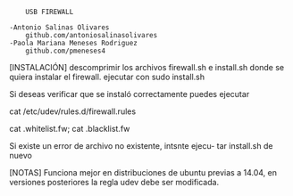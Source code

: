 
		USB FIREWALL

	-Antonio Salinas Olivares
		github.com/antoniosalinasolivares
	-Paola Mariana Meneses Rodriguez
		github.com/pmeneses4

[INSTALACIÓN]
descomprimir los archivos firewall.sh e install.sh donde
 se quiera
instalar el firewall.
ejecutar con sudo install.sh

Si deseas verificar que se instaló correctamente puedes 
ejecutar

cat /etc/udev/rules.d/firewall.rules

cat .whitelist.fw; cat .blacklist.fw

Si existe un error de archivo no existente, intsnte ejecu-
tar install.sh de nuevo

[NOTAS]
Funciona mejor en distribuciones de ubuntu previas a 14.04, 
en versiones posteriores la regla udev debe ser modificada.

